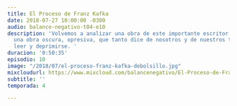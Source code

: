```yaml
---
title: El Proceso de Franz Kafka
date: 2018-07-27 10:00:00 -0300
audio: balance-negativo-t04-e10
description: 'Volvemos a analizar una obra de este importante escritor. Esta vez con
  una obra oscura, opresiva, que tanto dice de nosotros y de nuestros tiempos. Para
  leer y deprimirse. '
duracion: '0:50:35'
episodio: 10
image: "/2018/07/el-proceso-franz-kafka-debolsillo.jpg"
mixcloudurl: https://www.mixcloud.com/balancenegativo/El-Proceso-de-Franz-Kafka/
subtitle: ''
temporada: 4

---
```

